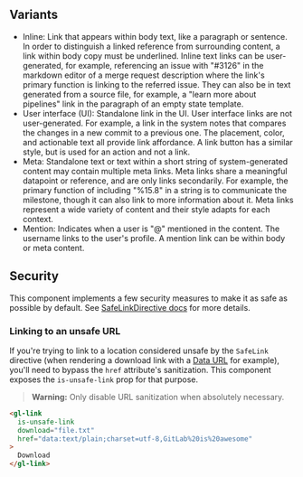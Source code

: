 ## Variants

- Inline: Link that appears within body text, like a paragraph or sentence. In order to
  distinguish a linked reference from surrounding content, a link within body copy must be
  underlined. Inline text links can be user-generated, for example, referencing an issue with
  "#3126" in the markdown editor of a merge request description where the link's primary function
  is linking to the referred issue. They can also be in text generated from a source file, for
  example, a "learn more about pipelines" link in the paragraph of an empty state template.
- User interface (UI): Standalone link in the UI. User interface links are not user-generated.
  For example, a link in the system notes that compares the changes in a new commit to a previous
  one. The placement, color, and actionable text all provide link affordance. A link button has a
  similar style, but is used for an action and not a link.
- Meta: Standalone text or text within a short string of system-generated content may contain
  multiple meta links. Meta links share a meaningful datapoint or reference, and are only links
  secondarily. For example, the primary function of including "%15.8" in a string is to
  communicate the milestone, though it can also link to more information about it. Meta links
  represent a wide variety of content and their style adapts for each context.
- Mention: Indicates when a user is "@" mentioned in the content. The username links to the
  user's profile. A mention link can be within body or meta content.

## Security

This component implements a few security measures to make it as safe as possible by default.
See [SafeLinkDirective docs] for more details.

### Linking to an unsafe URL

If you're trying to link to a location considered unsafe by the `SafeLink` directive (when rendering
a download link with a [Data URL] for example), you'll need to bypass the `href` attribute's
sanitization. This component exposes the `is-unsafe-link` prop for that purpose.

> **Warning:** Only disable URL sanitization when absolutely necessary.

```html
<gl-link
  is-unsafe-link
  download="file.txt"
  href="data:text/plain;charset=utf-8,GitLab%20is%20awesome"
>
  Download
</gl-link>
```

[SafeLinkDirective docs]: https://gitlab-org.gitlab.io/gitlab-ui/?path=/docs/directives-safe-link-directive--default
[Data URL]: https://developer.mozilla.org/en-US/docs/Web/HTTP/Basics_of_HTTP/Data_URIs
